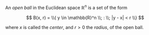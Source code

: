An *open ball* in the Euclidean space $\mathbb{R}^n$ is a set of the form

$$
B(x, r) = \\{ y \in \mathbb{R}^n \\; : \\; |y - x| < r \\}
$$

where $x$ is called the *center*, and $r > 0$ the *radius*, of the open ball.
